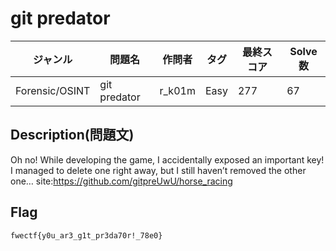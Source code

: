 # git predator

|ジャンル|問題名|作問者|タグ|最終スコア|Solve数|
|---|---|---|---|---|---|
|Forensic/OSINT|git predator|r_k01m|Easy|277|67|
## Description(問題文)

Oh no! While developing the game, I accidentally exposed an important key! I managed to delete one right away, but I still haven’t removed the other one… site:https://github.com/gitpreUwU/horse_racing

## Flag

`fwectf{y0u_ar3_g1t_pr3da70r!_78e0}`

